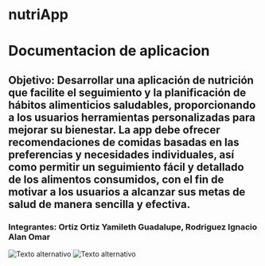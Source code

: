 # nutriApp

# Documentacion de aplicacion #

## Objetivo: Desarrollar una aplicación de nutrición que facilite el seguimiento y la planificación de hábitos alimenticios saludables, proporcionando a los usuarios herramientas personalizadas para mejorar su bienestar. La app debe ofrecer recomendaciones de comidas basadas en las preferencias y necesidades individuales, así como permitir un seguimiento fácil y detallado de los alimentos consumidos, con el fin de motivar a los usuarios a alcanzar sus metas de salud de manera sencilla y efectiva. ##

### Integrantes: Ortiz Ortiz Yamileth Guadalupe,   Rodriguez Ignacio Alan Omar ###

![Texto alternativo](yami.ort.png) 
![Texto alternativo](alan.rdgz.png) 







